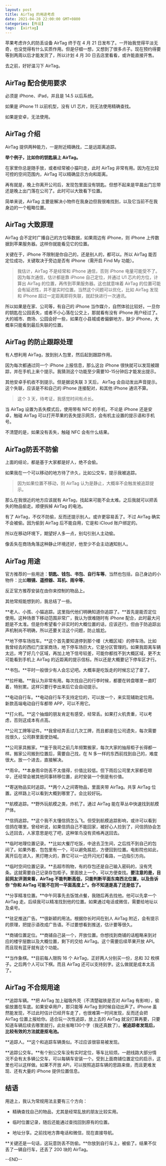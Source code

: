 ```yaml
---
layout: post
title: AirTag 的用途考虑
date: 2021-04-28 22:00:00 GMT+0800
categories: [外设]
tags:  [airtag]
---
```


苹果考虑许久的防丢设备 AirTag 终于在 4 月 21 日发布了。一开始我觉得平淡无奇，也没觉得有什么实质作用。但是仔细一想，又想到了很多点子。现在预约得要等到两周以后才能发货了，所以计划 4 月 30 日去店里看看，或许能直接开售。

去之前，好好温习下 AirTag。

<!-- more -->

## AirTag 配合使用要求

必须是 iPhone、iPad，并且是 14.5 以后系统。

如果是 iPhone 11 以前机型，没有 U1 芯片，则无法使用精确查找。

如果是安卓，无法使用。

## AirTag 介绍

AirTag 提供两种能力，一是附近精确找，二是远距离追踪。

**举个例子，比如你的钥匙装上 AirTag。**

在家里你总是随手放，或者经常被小猫叼走，此时 AirTag 非常有用。因为在比较可控的空间范围内，AirTag 可以精确显示方向和距离。

再有就是，晚上你离开公司后，发现包里面没有钥匙。但想不起来是早晨出门忘带还是晚上出门落在公司了。此时可以大致看下位置。

简单来说，AirTag 主要是解决小物件在我身边但我很难找到，以及它当前不在我身边的一个粗略位置。

## AirTag 大致原理

AirTag 会不定时广播自己的方位等数据，如果周边有 iPhone，则 iPhone 上传数据到苹果服务器。这样你就能看见它的位置。

关键在于，iPhone 不限制是你自己的，还是别人的，都可以。所以 AirTag 能否定位成功，关键取决于旁边是否有 iPhone（需开启 Find My 功能）。

> 我估计，AirTag 不是经常和 iPhone 通信，否则 iPhone 电量可能受不了。因为每次通信，估计都是靠 iPhone 自己定位，并通过 U1 芯片的方位，计算出 AirTag 的位置，再传到苹果服务器。这也就意味着 AirTag 的位置可能会有延迟性，并不是实时位置。当然这个问题可以优化，比如 AirTag 发现和 iPhone 超过一定距离即将失联，就赶快进行一次通讯。

所以如果是在家、公司等，有自己的 iPhone 当作媒介，自然体验比较好。一旦你的钥匙在公园丢失，或者不小心落在公交上，那就看有没有 iPhone 用户经过了。大的城市、商场、公园会好一些，如果在小县城或者偏僻地方，缺少 iPhone，大概率只能看到最后失联的位置。

## AirTag 的防止跟踪处理

有人想利用 AirTag，放到别人包里，然后起到跟踪作用。

因为每次都通过同一个 iPhone 上报信息，那么这台 iPhone 很快就可以发现被跟踪，并在手机上来个提示。我猜测这个功能至少需要10-15分钟后才能发出提示。

其他安卓手机收不到提示。但是据说失联 3 天后， AirTag 会自动发出声音提示。这个失联，应该是不和自己的 iPhone 连接配对，和其他 iPhone 通讯不算。

> 这个 3 天，待考证，我感觉时间有点长。

当 AirTag 设置为丢失模式后，使用带有 NFC 的手机，不论是 iPhone 还是安卓，触碰 AirTag 可以打开苹果的丢失提示网页，会有机主设置的提示语和手机号。

不清楚的是，如果没有丢失，触碰 NFC 会有什么结果。

## AirTag防丢不防偷

上面的结论，都是基于大家都是好人，绝不会偷。

如果我在一个可以移动的地方待了许久，比如公交车，提示我被追踪。

> 因为如果位置不移动，则 AirTag 认为是静止，大概率不会触发被追踪提示。

那么在我很近的地方应该就有 AirTag，找起来可能不会太难。之后我就可以把丢失的物品偷走。顺便拆掉 AirTag 的电池。

有了 AirTag，不仅不防偷，反而还提示别人。或许更容易丢了。不过 AirTag 确实不会被偷。因为偷到 AirTag 后不能自用，它是和 iCloud 账户绑定的。

所以在移动环境下，期望好人多一点，别勾引别人主动偷。

像丢失在商场角落这种静止环境还好，他至少不会主动通知别人。

## AirTag 用途

官方推荐的一些用途：**钥匙、钱包、书包、自行车等**。当然也包括，自己身边的小物件：比如**眼镜、遥控器、耳机、雨伞等**。

反正官方推荐安装在由你来控制的物品上。

其他常规能想到的，我总结了一些。

**老人、小孩、小猫追踪。这里指代他们明确知道你追踪了。**首先是能否定位使用。这种场景下移动范围非常广，我认为很难随时有 iPhone 配合，此时最大问题是不太准。但是你希望看个非实时的大概位置的话，应该还行。但由于防追踪出声机制尚不明确，所以还要关注这个问题，防止尴尬。

**地下停车场找车。**这个首先要知道停到那个楼（大概区域）的停车场。比如我曾经去的西红门宜家商场，地下停车场巨大，它是分区管理的。如果我距离车辆太远，垮了好几个区域，再加上地下信号较差，可能你都找不到大概区域，更不太可能看到手机上 AirTag 的近距离的提示信标。所以还是大概要记下停车区才行。

**书包。**平时一般很少有人会忘记吧。大概率是吃饭走的时候忘记了拿了。

**拉杆箱。**我认为非常有用。每次找自己的行李时候，都要在转盘哪里一直盯着，特别累。这样只要行李出来后它会自动提示。

**电动自行车。**电动自行车不支持定位的，可以放一个，来实现辅助定位用。新款高端电动自行车都带 APP，可以不用它。

**打火机。**这个抽烟的朋友肯定有感受，经常丢。如果打火机贵重，可以考虑，否则这成本有点高。

**公司工牌等证件。**我曾经弄丢过几次工牌，而且都是在公司遗失，每次需要找很久，公司群里面使劲喊。

**公司家具搬家。**鉴于我司之前几年频繁搬家，每次大家的抽屉柜子长得都一样。搬家公司搬到位置后，需要自己找，在 N 多一样的东西前找到自己的，难度很大。放一个进去，直接解决。

**雨伞。**本身雨伞防丢不太值得，价值比较低。但下雨后公司里大家都在晾伞，还经常会被其他同事转移位置，此时安装一个倒是有价值。

**寄送物品实时追踪。**两个人之间寄物品，里面夹带 AirTag。共享 AirTag 位置。这样路上可以看到大概到哪里了。会比较好玩。

**航模追踪。**野外玩航模之类，炸机了。通过 AirTag 能在草丛中快速找到航模尸体。

**信鸽追踪。**这个我不太懂信鸽怎么飞。但受到航模追踪影响，或许可以看到信鸽在哪里。曾经听说，如果信鸽自己不能回家，被好心人捡到了，问信鸽协会怎么还回去，人家意思是吃了吧，这种笨鸟没有资格再送回去。

**临时地理位置记录。**比如大餐厅吃饭，中途去卫生间，之后找不到自己的包间了。如果外套、包包里有一个，可以避免尴尬，方便回到位置。电影院也如此，离开后在进入，黑灯瞎火的，靠它可以一边开闪光灯看路，一边指引方向。

**临时空间位置记录。**去超市购物，有的存包还是自己输入密码的，没有凭条。这就需要自己记录存包柜子。里面放上一个，可以方便查找。**要注意的是，目前网友评测来看，AirTag 不能判断高低，只能判断平面东南西北位置，以及告诉你 “你和 AirTag 可能不在同一平面高度上”。你不知道是高了还是低了。**

**分享精准位置。**中午同事先去饭馆点餐，我随后再去找他。他可以先拿一个 AirTag 走。后续我可以精准找到他的位置。如果通过电话或微信，需要给地址以及桌号。

**驻足推送广告。**很新颖的用法。根据你长时间在别人 AirTag 附近，会有提示的原理，把提示语改成广告语。不过要想看到推送，估计要等很久。

**商铺位置定位。**商铺自己装一个，开放位置。你想找到商铺的话粗略来到对应的楼宇层数以及大概位置，剩下的交给 AirTag。这个需要后续苹果开放 API。而且现有蓝牙就有这个功能。

**当作象棋。**目前每人限购 16 个 AirTag，正好两人分别买一份，总和 32 枚棋子。之后两个人可以下棋。而且 AirTag 还可以支持刻字。这么做就是成本太高了。

## AirTag 不合规用途

**追踪车辆。**把 AirTag 加上磁吸外壳（不清楚磁铁是否对 AirTag 有影响），偷偷放置在车底。如果安卓用户，那只能等 AirTag 到时候自动出声了。iPhone 虽然能发现，不过此时估计已经开车走了，也很难第一时间发现，反而还会把 AirTag 位置上报给你。适合玩一次性追踪，放上去的 AirTag 就没打算再要，只要知道车辆后续去哪里就行。此处省略130个字（我还真数了）。**被追踪者发现后，比较有效的方法就是抠电池。**

**追踪人。**这个和追踪车辆类似。不过应该很容易被发现。

**追踪公交车。**有个别公交车没有实时定位，等车比较烦。一趟线路大部分情况不会有太多辆公交车，可以每辆车安装一个。受到上面商铺位置定位的启示，这里也可以这样做。如果不开放 API，可以按照追踪车辆的思路来做，而且更难发现、还有大量的 iPhone 提供位置信息。

## 结语

用途上，我认为常规用法主要有三个方向：

* 精确查找自己的物品，尤其是经常乱放的朋友比较实用。

* 临时位置记录，随后还能通过查找回到原有的位置。

* 地址分享。之前找地方靠电话和微信，现在直接导航。

**关键还是一句话，这玩意防丢不防偷。**你放到自行车上，被偷了。结果不仅丢了一辆自行车，还丢了 200 块的 AirTag。

--END--
